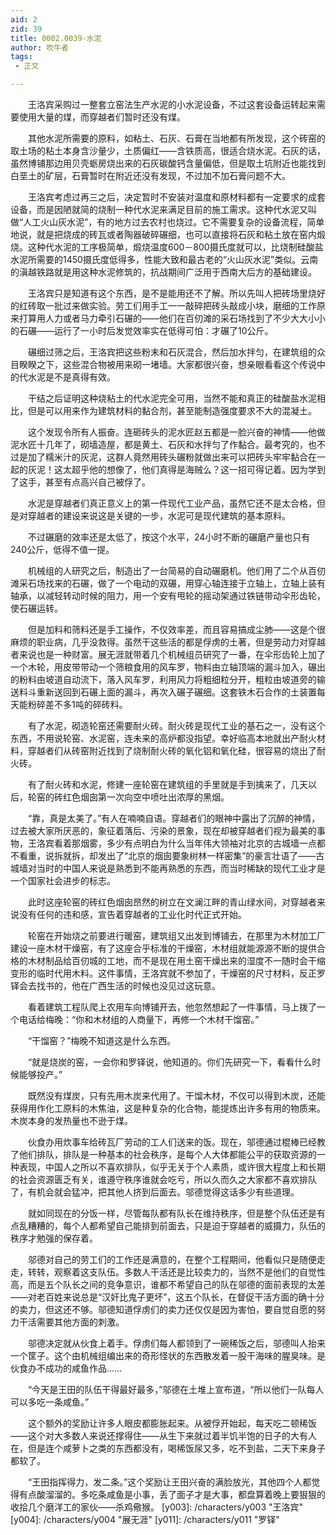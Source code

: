 ```yaml
---
aid: 2
zid: 39
title: 0002.0039-水泥
author: 吹牛者
tags: 
 - 正文

---
```




　　王洛宾采购过一整套立窑法生产水泥的小水泥设备，不过这套设备运转起来需要使用大量的煤，而穿越者们暂时还没有煤。

　　其他水泥所需要的原料，如粘土、石灰、石膏在当地都有所发现，这个砖窑的取土场的粘土本身含沙量少，土质偏红——含铁质高，很适合烧水泥。石灰的话，虽然博铺那边用贝壳蛎房烧出来的石灰碳酸钙含量偏低，但是取土坑附近也能找到白垩土的矿层，石膏暂时在附近还没有发现，不过加不加石膏问题不大。

　　王洛宾考虑过再三之后，决定暂时不安装对温度和原材料都有一定要求的成套设备，而是因陋就简的烧制一种代水泥来满足目前的施工需求。这种代水泥又叫做“人工火山灰水泥”，有的地方过去农村也烧过。它不需要复杂的设备流程，简单地说，就是把烧成的砖瓦或者陶器破碎碾细，也可以直接将石灰和粘土放在窑内煅烧。这种代水泥的工序极简单，煅烧温度600－800摄氏度就可以，比烧制硅酸盐水泥所需要的1450摄氏度低得多，性能大致和最古老的“火山灰水泥”类似。云南的滇越铁路就是用这种水泥修筑的，抗战期间广泛用于西南大后方的基础建设。

　　王洛宾只是知道有这个东西，是不是能用还不了解。所以先叫人把砖场里烧好的红砖取一批过来做实验。劳工们用手工一一敲碎把砖头敲成小块，磨细的工作原来打算用人力或者马力牵引石碾的——他们在百仞滩的采石场找到了不少大大小小的石碾——运行了一小时后发觉效率实在低得可怕：才碾了10公斤。

　　碾细过筛之后，王洛宾把这些粉末和石灰混合，然后加水拌匀，在建筑组的众目睽睽之下，这些混合物被用来砌一堵墙。大家都很兴奋，想亲眼看看这个传说中的代水泥是不是真得有效。

　　干结之后证明这种烧粘土的代水泥完全可用，当然不能和真正的硅酸盐水泥相比，但是可以用来作为建筑材料的黏合剂，甚至能制造强度要求不大的混凝土。

　　这个发现令所有人振奋。连砸砖头的泥水匠赵五都是一脸兴奋的神情——他做泥水匠十几年了，砌墙造屋，都是黄土、石灰和水拌匀了作黏合。最考究的，也不过是加了糯米汁的灰泥，这群人竟然用砖头碾粉就做出来可以把砖头牢牢黏合在一起的灰泥！这太超乎他的想像了，他们真得是海贼么？这一招可得记着。因为学到了这手，甚至有点高兴自己被俘了。

　　水泥是穿越者们真正意义上的第一件现代工业产品，虽然它还不是太合格，但是对穿越者的建设来说这是关键的一步，水泥可是现代建筑的基本原料。

　　不过碾磨的效率还是太低了，按这个水平，24小时不断的碾磨产量也只有240公斤，低得不值一提。

　　机械组的人研究之后，制造出了一台简易的自动碾磨机。他们用了二个从百仞滩采石场找来的石碾，做了一个电动的双碾，用穿心轴连接于立轴上，立轴上装有轴承，以减轻转动时候的阻力，用一个安有甩轮的摇动架通过铁链带动伞形齿轮，使石碾运转。

　　但是加料和筛料还是手工操作，不仅效率差，而且容易搞成尘肺——这是个很麻烦的职业病，几乎没救得。虽然干这些活的都是俘虏的土著，但是劳动力对穿越者来说也是一种财富。展无涯就带着几个机械组员研究了一番，在伞形齿轮上加了一个木轮，用皮带带动一个筛粮食用的风车罗，物料由立轴顶端的漏斗加入，碾出的粉料由坡道自动流下，落入风车罗，利用风力将粗细粒分开，粗粒由坡道旁的输送料斗重新送回到石碾上面的漏斗，再次入碾子碾细。这套铁木石合作的土装置每天能粉碎差不多1吨的碎砖料。

　　有了水泥，砌造轮窑还需要耐火砖。耐火砖是现代工业的基石之一，没有这个东西，不用说轮窑、水泥窑，连未来的高炉都没指望。幸好临高本地就出产耐火材料，穿越者们从砖窑附近找到了烧制耐火砖的氧化铝和氧化硅，很容易的烧出了耐火砖。

　　有了耐火砖和水泥，修建一座轮窑在建筑组的手里就是手到擒来了，几天以后，轮窑的砖红色烟囱第一次向空中喷吐出浓厚的黑烟。

　　“靠，真是太美了。”有人在喃喃自语。穿越者们的眼神中露出了沉醉的神情，过去被大家所厌恶的，象征着落后、污染的景象，现在却被穿越者们视为最美的事物，王洛宾看着那烟雾，多少有点明白为什么当年伟大领袖对北京的古城墙一点都不看重，说拆就拆，却发出了“北京的烟囱要象树林一样密集”的豪言壮语了——古城墙对当时的中国人来说是熟悉到不能再熟悉的东西，而当时稀缺的现代工业才是一个国家社会进步的标志。

　　此时这座轮窑的砖红色烟囱昂然的树立在文澜江畔的青山绿水间，对穿越者来说没有任何的违和感，宣告着穿越者的工业化时代正式开始。

　　轮窑在开始烧之前要进行暖窑，建筑组又出发到博铺去，在那里为木材加工厂建设一座木材干燥窑，有了这座合乎标准的干燥窑，木材组就能源源不断的提供合格的木材制品给百仞城的工地，而不是现在用土窑干燥出来的湿度不一随时会干缩变形的临时代用木料。这件事情，王洛宾就不参加了，干燥窑的尺寸材料，反正罗铎会去找书的，他在广西生活的时候也没见过这玩意。

　　看着建筑工程队爬上农用车向博铺开去，他忽然想起了一件事情，马上拨了一个电话给梅晚：“你和木材组的人商量下，再修一个木材干馏窑。”

　　“干馏窑？”梅晚不知道这是什么东西。

　　“就是烧炭的窑，一会你和罗铎说，他知道的。你们先研究一下，看看什么时候能够投产。”

　　既然没有煤炭，只有先用木炭来代用了。干馏木材，不仅可以得到木炭，还能获得用作化工原料的木焦油，这是种复杂的化合物，能提炼出许多有用的物质来。木炭本身的发热量也不逊于煤。

　　伙食办用炊事车给砖瓦厂劳动的工人们送来的饭。现在，邬德通过棍棒已经教了他们排队，排队是一种基本的社会秩序，是每个人大体都能公平的获取资源的一种表现，中国人之所以不喜欢排队，似乎无关于个人素质，或许很大程度上和长期的社会资源匮乏有关，谁遵守秩序谁就会吃亏，所以久而久之大家都不喜欢排队了，有机会就会猛冲，把其他人挤到后面去。邬德觉得这话多少有些道理。

　　就如同现在的分饭一样，尽管每队都有队长在维持秩序，但是整个队伍还是有点乱糟糟的，每个人都希望自己能排到前面去，只是迫于穿越者的威摄力，队伍的秩序才勉强的保存着。

　　邬德对自己的劳工们的工作还是满意的，在整个工程期间，他看似只是随便走走，转转，观察着这支队伍。多数人干活还是比较卖力的，当然不是他们的自觉性高，而是五个队长之间的竞争意识，谁都不希望自己的队在邬德的面前表现的太差——对老百姓来说总是“汉奸比鬼子更坏”，这五个队长，在督促干活方面的确十分的卖力，但这还不够。邬德知道俘虏们的卖力还仅仅是因为害怕，要自觉自愿的努力干活需要其他方面的刺激。

　　邬德决定就从伙食上着手。俘虏们每人都领到了一碗稀饭之后，邬德叫人抬来一个筐子。这个由机械组编出来的奇形怪状的东西散发着一股干海味的腥臭味。是伙食办不成功的咸鱼作品……

　　“今天是王田的队伍干得最好最多，”邬德在土堆上宣布道，“所以他们一队每人可以多吃一条咸鱼。”

　　这个额外的奖励让许多人眼皮都膨胀起来。从被俘开始起，每天吃二顿稀饭——这个对大多数人来说还撑得住——从生下来就过着半饥半饱的日子的大有人在，但是连个咸萝卜之类的东西都没有，喝稀饭尿又多，吃不到盐，二天下来身子都软了。

　　“王田指挥得力，发二条。”这个奖励让王田兴奋的满脸放光，其他四个人都觉得有点酸溜溜的。多吃条咸鱼是小事，丢了面子才是大事，都盘算着晚上要狠狠的收拾几个磨洋工的家伙——杀鸡儆猴。
[y003]: /characters/y003 "王洛宾"
[y004]: /characters/y004 "展无涯"
[y011]: /characters/y011 "罗铎"


